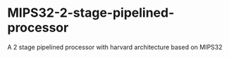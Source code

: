 # MIPS32-2-stage-pipelined-processor
A 2 stage pipelined processor with harvard architecture based on MIPS32 
